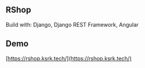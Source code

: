 RShop
-----

Build with: Django, Django REST Framework, Angular

Demo
----

[https://rshop.ksrk.tech/](https://rshop.ksrk.tech/)
